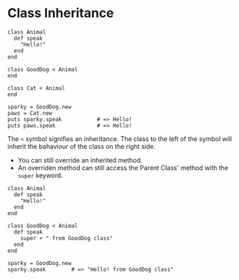 # Class Inheritance

```
class Animal
  def speak
    "Hello!"
  end
end

class GoodDog < Animal
end

class Cat < Animal
end

sparky = GoodDog.new
paws = Cat.new
puts sparky.speak           # => Hello!
puts paws.speak             # => Hello!
```

The `<` symbol signifies an inheritance.
The class to the left of the symbol will inherit the bahaviour of the class
on the right side.

- You can still override an inherited method.
- An overriden method can still access the Parent Class' method with
  the `super` keyword.

```
class Animal
  def speak
    "Hello!"
  end
end

class GoodDog < Animal
  def speak
    super + " from GoodDog class"
  end
end

sparky = GoodDog.new
sparky.speak        # => "Hello! from GoodDog class"

